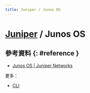 ```yaml
---
title: Juniper / Junos OS
---
```

# [Juniper](juniper.md) / Junos OS

## 參考資料 {: #reference }

  - [Junos OS | Juniper Networks](https://www.juniper.net/us/en/products/network-operating-system/junos-os.html)

更多：

  - [CLI](juniper-junos-cli.md)
